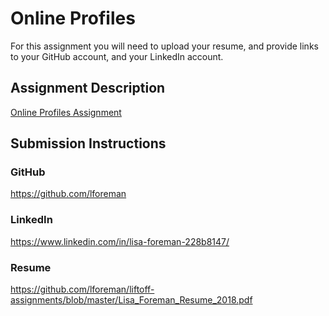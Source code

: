 # Online Profiles
For this assignment you will need to upload your resume, and provide links to your GitHub account, and your LinkedIn account.

## Assignment Description
[Online Profiles Assignment](https://education.launchcode.org/liftoff/assignments/online-profiles/)

## Submission Instructions

### GitHub
https://github.com/lforeman

### LinkedIn
https://www.linkedin.com/in/lisa-foreman-228b8147/

### Resume
https://github.com/lforeman/liftoff-assignments/blob/master/Lisa_Foreman_Resume_2018.pdf
